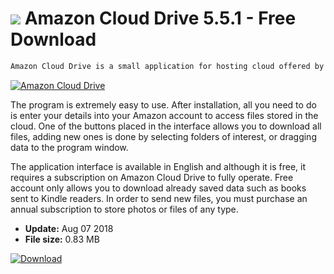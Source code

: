 # ![](https://cdn.softexe.net/static/icon/8/amazon-cloud-drive-9938.png) Amazon Cloud Drive 5.5.1 - Free Download

```sh
Amazon Cloud Drive is a small application for hosting cloud offered by Amazon. Thanks to it, we will not only download files from the server to your computer, but also add new files to the cloud.
```
[![Amazon Cloud Drive](https://gallery.dpcdn.pl/imgc/Tools/59879/g_-_420x350_1.5_-_x20150707103612_0.png)](https://softexe.net/win/internet/cloud-storage/amazon-cloud-drive:aach.html)

The program is extremely easy to use. After installation, all you need to do is enter your details into your Amazon account to access files stored in the cloud. One of the buttons placed in the interface allows you to download all files, adding new ones is done by selecting folders of interest, or dragging data to the program window.
 
 The application interface is available in English and although it is free, it requires a subscription on Amazon Cloud Drive to fully operate. Free account only allows you to download already saved data such as books sent to Kindle readers. In order to send new files, you must purchase an annual subscription to store photos or files of any type.


- **Update:** Aug 07 2018
- **File size:** 0.83 MB

[![Download](https://cdn.softexe.net/static/img/download.png)](https://softexe.net/win/internet/cloud-storage/amazon-cloud-drive:aach.html)

